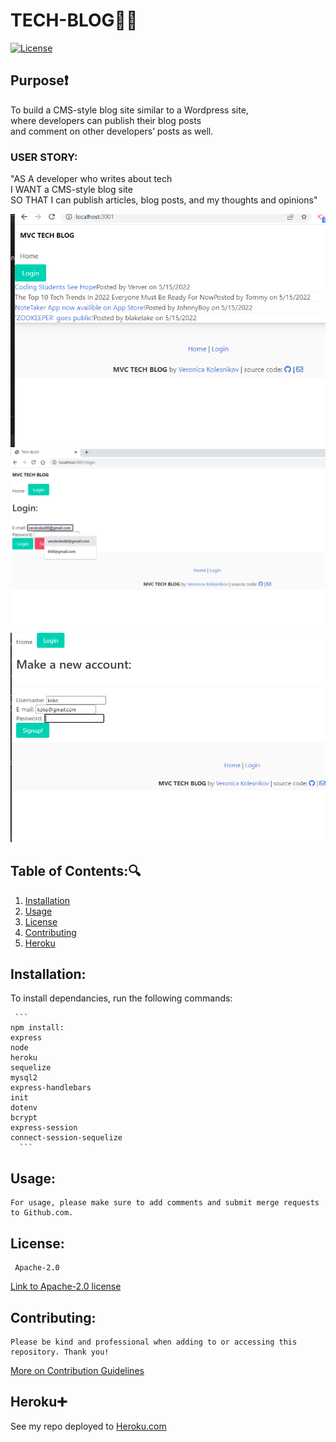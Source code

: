 # TECH-BLOG:woman_office_worker:

  [![License](https://img.shields.io/badge/License-Apache_2.0-blue.svg)](https://opensource.org/licenses/Apache-2.0)
## Purpose:exclamation:
To build a CMS-style blog site similar to a Wordpress site, <br>
where developers can publish their blog posts <br>
and comment on other developers’ posts as well.

### USER STORY: <br>
"AS A developer who writes about tech <br>
I WANT a CMS-style blog site <br>
SO THAT I can publish articles, blog posts, and my thoughts and opinions"

![SCREENSHOT OF BLOG HOME PAGE](png/homepage.png)
![SCREENSHOT OF LOGIN](png/sign-in.png)
![SCREENSHOT OF SIGNUP](png/signup.png)

   ## Table of Contents::mag:
   1. [ Installation ](#installation)
   2. [ Usage ](#usage)
   3. [ License ](#license)
   4. [ Contributing ](#contributing)
   5. [ Heroku ](#heroku)

   ## Installation:

   To install dependancies, run the following commands:

     ```
    npm install:
    express
    node
    heroku
    sequelize
    mysql2
    express-handlebars
    init
    dotenv
    bcrypt
    express-session
    connect-session-sequelize
      ```

## Usage:

    For usage, please make sure to add comments and submit merge requests to Github.com.


## License: 

     Apache-2.0 

   [Link to Apache-2.0 license](https://opensource.org/licenses/Apache-2.0)


  

## Contributing:
    Please be kind and professional when adding to or accessing this repository. Thank you!
  [More on Contribution Guidelines](https://github.com/verokoles/readme-generator/blob/f57cf6a98bf276960885496059df4b039247c985/contributing.md)




## Heroku:heavy_plus_sign:
   
   See my repo deployed to [Heroku.com](https://tech-blog-veronica.herokuapp.com/)